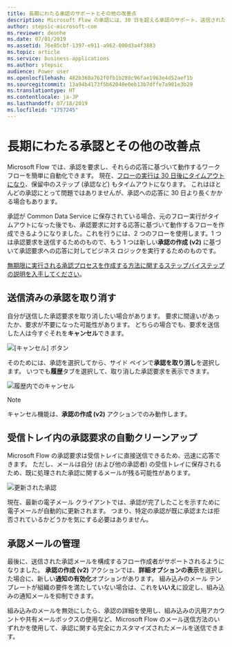 ```yaml
---
title: 長期にわたる承認のサポートとその他の改善点
description: Microsoft Flow の承認には、30 日を超える承認のサポート、送信された承認を取り消す機能、受信トレイ内の承認要求の自動クリーンアップ、承認メールを制御する機能など、多くの改善点があります。
author: stepsic-microsoft-com
ms.reviewer: deonhe
ms.date: 07/01/2019
ms.assetid: 76e85cbf-1397-e911-a962-000d3a4f3883
ms.topic: article
ms.service: business-applications
ms.author: stepsic
audience: Power user
ms.openlocfilehash: 482b368a762f0fb1b288c96fae1963e4d52aef1b
ms.sourcegitcommit: 13a94b4173f5b62040e0eb13b7dffe7a901e3b29
ms.translationtype: HT
ms.contentlocale: ja-JP
ms.lasthandoff: 07/18/2019
ms.locfileid: "1757245"
---
```

# <a name="long-running-approvals-and-other-improvements"></a>長期にわたる承認とその他の改善点



Microsoft Flow では、承認を要求し、それらの応答に基づいて動作するワークフローを簡単に自動化できます。 現在、[フローの実行は 30 日後にタイムアウトになり](https://docs.microsoft.com/flow/limits-and-config#run-duration-and-retention)、保留中のステップ (承認など) もタイムアウトになります。 これはほとんどの承認にとって問題ではありませんが、承認への応答に 30 日より長くかかる場合もあります。

承認が Common Data Service に保存されている場合、元のフロー実行がタイムアウトになった後でも、承認要求に対する応答に基づいて動作するフローを作成できるようになりました。これを行うには、2 つのフローを使用します。1 つは承認要求を送信するためのもので、もう 1 つは新しい**承認の作成 (v2)** に基づいて承認要求への応答に対してビジネス ロジックを実行するためのものです。

[無期限に実行される承認プロセスを作成する方法に関するステップバイステップの説明を入手してください](https://powerusers.microsoft.com/t5/Microsoft-Flow-Community-Blog/Build-long-running-Approval-Flows/ba-p/279890)。

## <a name="cancel-sent-approvals"></a>送信済みの承認を取り消す

自分が送信した承認要求を取り消したい場合があります。 要求に間違いがあったか、要求が不要になった可能性があります。 どちらの場合でも、要求を送信した人は今すぐそれを**キャンセル**できます。

![[キャンセル] ボタン](media/cancelbuttoninpanel.png)

そのためには、承認を選択してから、サイド ペインで**承認を取り消し**を選択します。 いつでも**履歴**タブを選択して、取り消した承認要求を表示できます。

![履歴内でのキャンセル](media/cancelapprovals.png)

> [!NOTE]
> キャンセル機能は、**承認の作成 (v2)** アクションでのみ動作します。

## <a name="automatic-cleanup-of-approval-requests-in-your-inbox"></a>受信トレイ内の承認要求の自動クリーンアップ

Microsoft Flow の承認要求は受信トレイに直接送信できるため、迅速に応答できます。 ただし、メールは自分 (および他の承認者) の受信トレイに保存されるため、既に処理された承認に関するメールが残る可能性があります。

![更新された承認](media/approvalupdatedinemail.png)

現在、最新の電子メール クライアントでは、承認が完了したことを示すために電子メールが自動的に更新されます。 つまり、特定の承認が既に承認または拒否されているかどうかを気にする必要はありません。

## <a name="control-the-approval-email"></a>承認メールの管理

最後に、送信された承認メールを構成するフロー作成者がサポートされるようになりました。 **承認の作成 (v2)** アクションでは、**詳細オプションの表示**を選択した場合に、新しい**通知の有効化**オプションがあります。 組み込みのメール テンプレートが組織の要件を満たしていない場合は、これを**いいえ**に設定し、組み込みの通知メールを抑制できます。

組み込みのメールを無効にしたら、承認の詳細を使用し、組み込みの汎用アカウントや共有メールボックスの使用など、Microsoft Flow のメール送信方法のいずれかを使用して、承認に関する完全にカスタマイズされたメールを送信できます。



